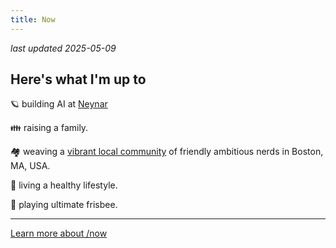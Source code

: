 ```yaml
---
title: Now
---
```


_last updated 2025-05-09_

## Here's what I'm up to

🪐 building AI at [Neynar](https://neynar.com)

👪 raising a family.

🏘️  weaving a [vibrant local community](https://fractal.boston) of friendly ambitious nerds in Boston, MA, USA.

🍎 living a healthy lifestyle.

🥏 playing ultimate frisbee.

---

[Learn more about /now](https://nownownow.com/about)
